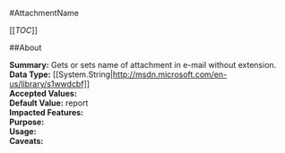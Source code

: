 #AttachmentName

[[_TOC_]]

##About

**Summary:**  Gets or sets name of attachment in e-mail without extension.   
**Data Type:** [[System.String|http://msdn.microsoft.com/en-us/library/s1wwdcbf]]  
**Accepted Values:**   
**Default Value:** report  
**Impacted Features:**   
**Purpose:**   
**Usage:**   
**Caveats:**   

